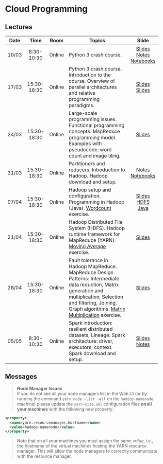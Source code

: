 # Cloud Programming

## Lectures

|Date|Time|Room|Topics|Slide|
|:---:|:--------:|:----:|---------|:---:|
|10/03|8:30-10:30|Online| Python 3 crash course. |[Slides](slides/python.pdf)<br>[Notes](notes/python-notes.md)<br>[Notebooks](python/readme.md)|
|17/03|15:30-18:30|Online| Python 3 crash course. Introduction to the course. Overview of parallel architectures and relative programming paradigms. | [Slides](slides/intro.pdf)<br>[Slides](slides/parallel.pdf) |
|24/03|15:30-18:30|Online| Large-scale programming issues. Functional programming concepts. MapReduce programming model. Examples with pseudocode: word count and image tiling. |[Slides](slides/mapreduce.pdf) |
|31/03|15:30-18:30|Online| Partitioners and reducers. Introduction to Hadoop. Hadoop download and setup. | [Notes](notes/hadoop3-installation.md)<br>[Notebooks](notebooks) |
|07/04|15:30-18:30|Online| Hadoop setup and configuration. Programming in Hadoop (Java). [Wordcount](exercises/wordcount) exercise. | [Slides](slides/hadoop.pdf)<br>[HDFS](notes/hadoop3-hdfs.md)<br>[Java](notes/hadoop3-java-programming.md) |
|21/04|15:30-18:30|Online| Hadoop Distributed File System (HDFS). Hadoop runtime framework for MapReduce (YARN). [Moving Average](exercises/movingaverage) exercise. | [Slides](slides/hdfs_yarn.pdf) |
|28/04|15:30-18:30|Online| Fault tolerance in Hadoop MapReduce. MapReduce Design Patterns: Intermediate data reduction, Matrix generation and multiplication, Selection and filtering, Joining, Graph algorithms. [Matrix Multiplication](exercises/matrix) exercise. | [Slides](slides/design-patterns.pdf) |
|05/05|8:30-10:30|Online| Spark introduction: resilient distributed datasets, Lineage. Spark architecture: driver, executors, context. Spark download and setup. | [Slides](slides/spark-intro.pdf)<br>[Notes](notes/spark-installation-notes.md) |

## Messages

>**Node Manager Issues**<br>
If you do not see all your node managers list in the Web UI (or by running the command `yarn node -list -all` on the `hadoop-namenode` machine) please update the `yarn-site.xml` configuration files **on all your machines** with the following new property:
```xml
<property>
  <name>yarn.resourcemanager.hostname</name>
  <value>hadoop-namenode</value>
</property>
```
>Note that on all your machines you must assign the same *value*, i.e., the  hostname of the virtual machines hosting the YARN resource manager. This will allow the node managers to correctly communicate with the resource manager.
